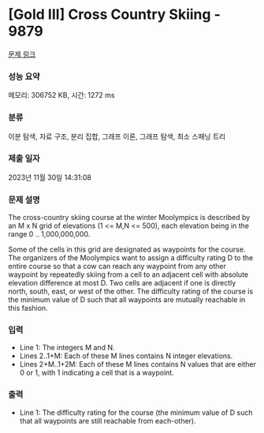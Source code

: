 # [Gold III] Cross Country Skiing - 9879 

[문제 링크](https://www.acmicpc.net/problem/9879) 

### 성능 요약

메모리: 306752 KB, 시간: 1272 ms

### 분류

이분 탐색, 자료 구조, 분리 집합, 그래프 이론, 그래프 탐색, 최소 스패닝 트리

### 제출 일자

2023년 11월 30일 14:31:08

### 문제 설명

<p>The cross-country skiing course at the winter Moolympics is described by an M x N grid of elevations (1 <= M,N <= 500), each elevation being in the range 0 .. 1,000,000,000.</p>

<p>Some of the cells in this grid are designated as waypoints for the course. The organizers of the Moolympics want to assign a difficulty rating D to the entire course so that a cow can reach any waypoint from any other waypoint by repeatedly skiing from a cell to an adjacent cell with absolute elevation difference at most D. Two cells are adjacent if one is directly north, south, east, or west of the other. The difficulty rating of the course is the minimum value of D such that all waypoints are mutually reachable in this fashion.</p>

### 입력 

 <ul>
	<li>Line 1: The integers M and N.</li>
	<li>Lines 2..1+M: Each of these M lines contains N integer elevations.</li>
	<li>Lines 2+M..1+2M: Each of these M lines contains N values that are either 0 or 1, with 1 indicating a cell that is a waypoint.</li>
</ul>

### 출력 

 <ul>
	<li>Line 1: The difficulty rating for the course (the minimum value of D such that all waypoints are still reachable from each-other).</li>
</ul>

